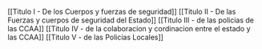 
[[Titulo I - De los Cuerpos y fuerzas de seguridad]]
[[Titulo II - De las Fuerzas y cuerpos de seguridad del Estado]]
[[Titulo III - de las policias de las CCAA]]
[[Titulo IV - de la colaboracion y cordinacion entre el estado y las CCAA]]
[[Titulo V - de las Policias Locales]]

